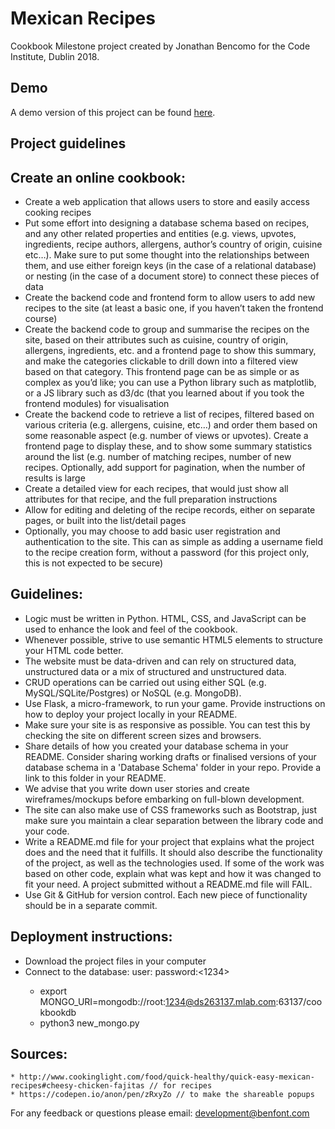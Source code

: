 # Mexican Recipes

Cookbook Milestone project created by Jonathan Bencomo for the Code Institute, Dublin 2018.

## Demo

A demo version of this project can be found [here](https://cookbook-bencomo.herokuapp.com/).

## Project guidelines

## Create an online cookbook:
* Create a web application that allows users to store and easily access cooking recipes
* Put some effort into designing a database schema based on recipes, and any other related properties and entities (e.g. views, upvotes, ingredients, recipe authors, allergens, author’s country of origin, cuisine etc…). Make sure to put some thought into the relationships between them, and use either foreign keys (in the case of a relational database) or nesting (in the case of a document store) to connect these pieces of data
* Create the backend code and frontend form to allow users to add new recipes to the site (at least a basic one, if you haven’t taken the frontend course)
* Create the backend code to group and summarise the recipes on the site, based on their attributes such as cuisine, country of origin, allergens, ingredients, etc. and a frontend page to show this summary, and make the categories clickable to drill down into a filtered view based on that category. This frontend page can be as simple or as complex as you’d like; you can use a Python library such as matplotlib, or a JS library such as d3/dc (that you learned about if you took the frontend modules) for visualisation
* Create the backend code to retrieve a list of recipes, filtered based on various criteria (e.g. allergens, cuisine, etc…) and order them based on some reasonable aspect (e.g. number of views or upvotes). Create a frontend page to display these, and to show some summary statistics around the list (e.g. number of matching recipes, number of new recipes. Optionally, add support for pagination, when the number of results is large
* Create a detailed view for each recipes, that would just show all attributes for that recipe, and the full preparation instructions
* Allow for editing and deleting of the recipe records, either on separate pages, or built into the list/detail pages
* Optionally, you may choose to add basic user registration and authentication to the site. This can as simple as adding a username field to the recipe creation form, without a password (for this project only, this is not expected to be secure)

## Guidelines:
* Logic must be written in Python. HTML, CSS, and JavaScript can be used to enhance the look and feel of the cookbook.
* Whenever possible, strive to use semantic HTML5 elements to structure your HTML code better.
* The website must be data-driven and can rely on structured data, unstructured data or a mix of structured and unstructured data.
* CRUD operations can be carried out using either SQL (e.g. MySQL/SQLite/Postgres) or NoSQL (e.g. MongoDB).
* Use Flask, a micro-framework, to run your game. Provide instructions on how to deploy your project locally in your README.
* Make sure your site is as responsive as possible. You can test this by checking the site on different screen sizes and browsers.
* Share details of how you created your database schema in your README. Consider sharing working drafts or finalised versions of your database schema in a 'Database Schema' folder in your repo. Provide a link to this folder in your README.
* We advise that you write down user stories and create wireframes/mockups before embarking on full-blown development.
* The site can also make use of CSS frameworks such as Bootstrap, just make sure you maintain a clear separation between the library code and your code.
* Write a README.md file for your project that explains what the project does and the need that it fulfills. It should also describe the functionality of the project, as well as the technologies used. If some of the work was based on other code, explain what was kept and how it was changed to fit your need. A project submitted without a README.md file will FAIL.
* Use Git & GitHub for version control. Each new piece of functionality should be in a separate commit.

## Deployment instructions:
- Download the project files in your computer 
- Connect to the database: user:<root> password:<1234>
    * export MONGO_URI=mongodb://root:1234@ds263137.mlab.com:63137/cookbookdb
    * python3 new_mongo.py

## Sources:
    * http://www.cookinglight.com/food/quick-healthy/quick-easy-mexican-recipes#cheesy-chicken-fajitas // for recipes
    * https://codepen.io/anon/pen/zRxyZo // to make the shareable popups

For any feedback or questions please email: development@benfont.com
    